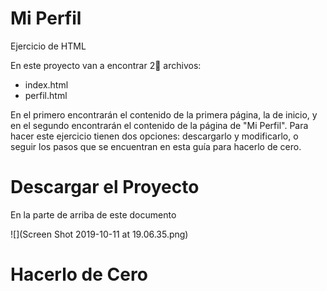 # Mi Perfil
Ejercicio de HTML

En este proyecto van a encontrar 2⃣ archivos:
- index.html
- perfil.html

En el primero encontrarán el contenido de la primera página, la de inicio, y en el segundo encontrarán el contenido de la página de "Mi Perfil". Para hacer este ejercicio tienen dos opciones: descargarlo y modificarlo, o seguir los pasos que se encuentran en esta guía para hacerlo de cero. 

# Descargar el Proyecto

En la parte de arriba de este documento

![](Screen Shot 2019-10-11 at 19.06.35.png)


# Hacerlo de Cero


